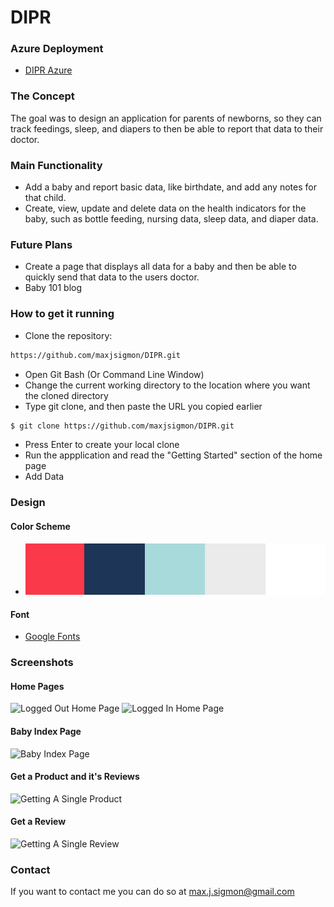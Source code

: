 # DIPR

### Azure Deployment
- [DIPR Azure](https://diprapp.azurewebsites.net/)

### The Concept
The goal was to design an application for parents of newborns, so they can track feedings, sleep, and diapers to then be able to report that data to their doctor. 

### Main Functionality
- Add a baby and report basic data, like birthdate, and add any notes for that child.
- Create, view, update and delete data on the health indicators for the baby, such as bottle feeding, nursing data, sleep data, and diaper data.

### Future Plans
- Create a page that displays all data for a baby and then be able to quickly send that data to the users doctor.
- Baby 101 blog

### How to get it running
- Clone the repository:
```sh
https://github.com/maxjsigmon/DIPR.git
```
- Open Git Bash (Or Command Line Window)
- Change the current working directory to the location where you want the cloned directory
- Type git clone, and then paste the URL you copied earlier
```sh
$ git clone https://github.com/maxjsigmon/DIPR.git
```
- Press Enter to create your local clone
- Run the appplication and read the "Getting Started" section of the home page
- Add Data

### Design
#### Color Scheme
- ![Color Scheme](/DIPR.WebMVC/Assets/colorscheme.png)

#### Font
- [Google Fonts](https://fonts.google.com/specimen/Oxygen)

### Screenshots
#### Home Pages
![Logged Out Home Page]()
![Logged In Home Page]()
#### Baby Index Page
![Baby Index Page]()
#### Get a Product and it's Reviews
![Getting A Single Product]()
#### Get a Review
![Getting A Single Review]()


### Contact
If you want to contact me you can do so at max.j.sigmon@gmail.com

